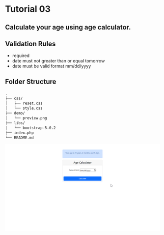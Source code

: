# Tutorial 03

## Calculate your age using ‌age calculator.
## Validation Rules
- required
- date must not greater than or equal tomorrow
- date must be valid format mm/dd/yyyy

## Folder Structure

```
.
├── css/
│   ├── reset.css
│   └── style.css
├── demo/
│   └── preview.png
├── libs/
|   └── bootstrap-5.0.2
├── index.php
└── README.md
```

![preview.png](demo/preview.png)